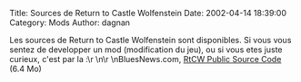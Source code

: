 Title: Sources de Return to Castle Wolfenstein
Date: 2002-04-14 18:39:00
Category: Mods
Author: dagnan

Les sources de Return to Castle Wolfenstein sont disponibles. Si vous vous sentez de developper un mod (modification du jeu), ou si vous etes juste curieux, c'est par la :\r
\n\r
\nBluesNews.com, [RtCW Public Source Code](http://www.bluesnews.com/files/rtcw/source/wolf_source.shtml) (6.4 Mo)